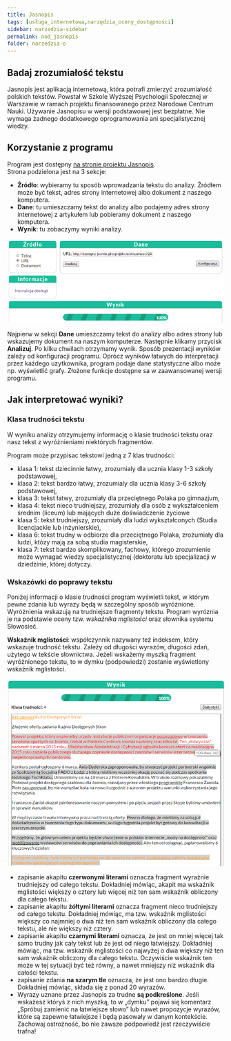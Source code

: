 ```yaml
---
title: Jasnopis
tags: [usługa_internetowa,narzędzia_oceny_dostępności]
sidebar: narzedzia-sidebar
permalink: nod_jasnopis
folder: narzedzia-o
---
```

 
## Badaj zrozumiałość tekstu 

Jasnopis jest aplikacją internetową, która potrafi zmierzyć zrozumiałość polskich tekstów. Powstał w Szkole Wyższej Psychologii Społecznej w Warszawie w ramach projektu finansowanego przez Narodowe Centrum Nauki. Używanie Jasnopisu w wersji podstawowej jest bezpłatne. Nie wymaga żadnego dodatkowego oprogramowania ani specjalistycznej wiedzy.

## Korzystanie z programu

Program jest dostępny [na stronie projektu Jasnopis](http://jasnopis.pl/aplikacja).  
Strona podzielona jest na 3 sekcje:

-	**Źródło**: wybieramy tu sposób wprowadzania tekstu do analizy. Źródłem może być tekst, adres strony internetowej albo dokument z naszego komputera.
-	**Dane**: tu umieszczamy tekst do analizy albo podajemy adres strony internetowej z artykułem lub pobieramy dokument z naszego komputera.
-	**Wynik**: tu zobaczymy wyniki analizy.

![Górna część strony programu Jasnopis. Po lewej stronie sekcja Źródło, po prawej sekcja Dane, poniżej Odnośnik do instrukcji i sekcja Wyniki](/images/narzedzia/jasnopis1.png)

Najpierw w sekcji **Dane** umieszczamy tekst do analizy albo adres strony lub wskazujemy dokument na naszym komputerze. Następnie klikamy przycisk **Analizuj**. Po kilku chwilach otrzymamy wynik.
Sposób prezentacji wyników zależy od konfiguracji programu. Oprócz wyników łatwych do interpretacji przez każdego uzytkownika, program podaje dane statystyczne albo może np. wyświetlić grafy. Złożone funkcje dostępne sa w zaawansowanej wersji programu.

## Jak interpretować wyniki?

### Klasa trudności tekstu

W wyniku analizy otrzymujemy informację o klasie trudności tekstu oraz nasz tekst z wyróżnieniami niektórych fragmentów.

Program może przypisac tekstowi jedną z 7 klas trudności:
-	klasa 1:  tekst dziecinnie łatwy, zrozumialy dla ucznia klasy 1-3 szkoły podstawowej,
-	klasa 2: tekst bardzo łatwy, zrozumialy dla ucznia klasy 3-6 szkoły podstawowej,
-	klasa 3: tekst łatwy, zrozumiały dla przeciętnego Polaka po gimnazjum,
-	klasa 4: tekst nieco trudniejszy, zrozumiały dla osób z wykształceniem średnim (liceum) lub mających duże doświadczenie życiowe
-	klasa 5: tekst trudniejszy, zrozumiały dla ludzi wykształconych (Studia licencjackie lub inżynierskie),
-	klasa 6: tekst trudny w odbiorze dla przeciętnego Polaka, zrozumiały dla ludzi, któzy mają za sobą studia magisterskie,
-	klasa 7: tekst bardzo skomplikowany, fachowy, którego zrozumienie może wymagać wiedzy specjalistycznej (doktoratu lub specjalizacji w dziedzinie, której dotyczy.

### Wskazówki do poprawy tekstu

Poniżej informacji o klasie trudności program wyświetli tekst,  w którym pewne zdania lub wyrazy będą w szczególny sposób wyróżnione. Wyróżnienia wskazują na trudniejsze fragmenty tekstu. Program wyróznia je na podstawie oceny tzw. <em>wskaźnika mglistości</em> oraz słownika systemu Słowosieć. 

**Wskaźnik mglistości**: współczynnik nazywany też indeksem, który wskazuje trudność tekstu. Zależy od długości wyrazów, długości zdań, użytego w tekście słownictwa. Jeżeli wskażemy myszką fragment wyróżnionego tekstu, to w dymku (podpowiedzi) zostanie wyświetlony wskaźnik mglistości.

![Fragment strony z wynikami analizy tekstu](/images/narzedzia/jasnopis2.png)

-	zapisanie akapitu **czerwonymi literami** oznacza fragment wyraźnie trudniejszy od całego tekstu. Dokładniej mówiąc, akapit ma wskaźnik mglistości większy o cztery lub więcej niż ten sam wskaźnik obliczony dla całego tekstu.
-	zapisanie akapitu **żółtymi literami** oznacza fragment nieco trudniejszy od całego tekstu. Dokładniej mówiąc, ma tzw. wskaźnik mglistości większy co najmniej o dwa niż ten sam wskaźnik obliczony dla całego tekstu, ale nie większy niż cztery.
-	zapisanie akapitu **czarnymi literami** oznacza, że jest on mniej więcej tak samo trudny jak cały tekst lub że jest od niego łatwiejszy. Dokładniej mówiąc, ma tzw. wskaźnik mglistości co najwyżej o dwa większy niż ten sam wskaźnik obliczony dla całego tekstu. Oczywiście wskaźnik ten może w tej sytuacji być też równy, a nawet mniejszy niż wskaźnik dla całości tekstu.
-	zapisanie zdania **na szarym tle** oznacza, że jest ono bardzo długie. Dokładniej mówiąc, składa się z ponad 20 wyrazów.
-	Wyrazy uznane przez Jasnopis za trudne **są podkreślone**. Jeśli wskażesz któryś z nich myszką, to w „dymku” pojawi się komentarz „Spróbuj zamienić na łatwiejsze słowo” lub nawet propozycje wyrazów, które są zapewne łatwiejsze i będą pasowały w danym kontekście. Zachowaj ostrożność, bo nie zawsze podpowiedź jest rzeczywiście trafna!
